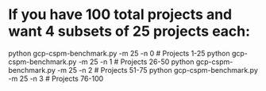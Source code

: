 # If you have 100 total projects and want 4 subsets of 25 projects each:
python gcp-cspm-benchmark.py -m 25 -n 0  # Projects 1-25
python gcp-cspm-benchmark.py -m 25 -n 1  # Projects 26-50
python gcp-cspm-benchmark.py -m 25 -n 2  # Projects 51-75
python gcp-cspm-benchmark.py -m 25 -n 3  # Projects 76-100
